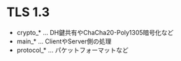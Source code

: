 
# TLS 1.3

- crypto_* ... DH鍵共有やChaCha20-Poly1305暗号化など
- main_* ... ClientやServer側の処理
- protocol_* ... パケットフォーマットなど
